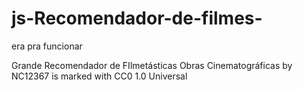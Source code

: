 # js-Recomendador-de-filmes-
era pra funcionar

Grande Recomendador de FIlmetásticas Obras Cinematográficas by NC12367 is marked with CC0 1.0 Universal 
